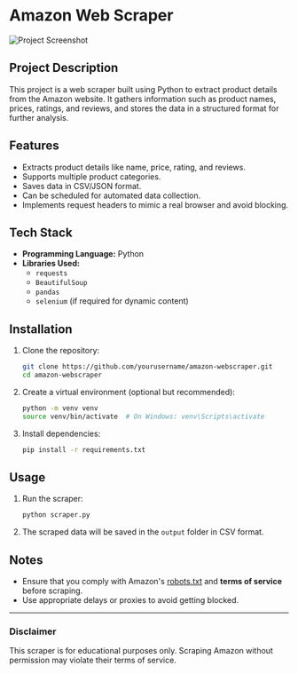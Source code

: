 # Amazon Web Scraper

![Project Screenshot](path/to/your/image.png)

## Project Description
This project is a web scraper built using Python to extract product details from the Amazon website. It gathers information such as product names, prices, ratings, and reviews, and stores the data in a structured format for further analysis.

## Features
- Extracts product details like name, price, rating, and reviews.
- Supports multiple product categories.
- Saves data in CSV/JSON format.
- Can be scheduled for automated data collection.
- Implements request headers to mimic a real browser and avoid blocking.

## Tech Stack
- **Programming Language:** Python
- **Libraries Used:**
  - `requests`
  - `BeautifulSoup`
  - `pandas`
  - `selenium` (if required for dynamic content)

## Installation
1. Clone the repository:
   ```bash
   git clone https://github.com/yourusername/amazon-webscraper.git
   cd amazon-webscraper
   ```
2. Create a virtual environment (optional but recommended):
   ```bash
   python -m venv venv
   source venv/bin/activate  # On Windows: venv\Scripts\activate
   ```
3. Install dependencies:
   ```bash
   pip install -r requirements.txt
   ```

## Usage
1. Run the scraper:
   ```bash
   python scraper.py
   ```
2. The scraped data will be saved in the `output` folder in CSV format.

## Notes
- Ensure that you comply with Amazon's [robots.txt](https://www.amazon.com/robots.txt) and **terms of service** before scraping.
- Use appropriate delays or proxies to avoid getting blocked.
---
### Disclaimer
This scraper is for educational purposes only. Scraping Amazon without permission may violate their terms of service.

